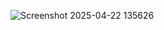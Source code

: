 ![Screenshot 2025-04-22 135626](https://github.com/user-attachments/assets/3303c517-efde-45c1-b09a-76675060b4e8)
